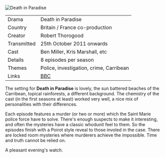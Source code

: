 ![Death in Paradise](Death_in_Paradise.jpg)

| | |
|-|-|
Drama|Death in Paradise
Country|Britain / France co-production
Creator|Robert Thorogood
Transmitted|25th October 2011 onwards
Cast|Ben Miller, Kris Marshall, etc
Details|8 episodes per season
Themes|Police, investigation, crime, Carribean
Links|[BBC](https://www.bbc.co.uk/programmes/b01pvmf6)

The setting for **Death in Paradise** is lovely, the sun battered beaches
of the Carribean, topical rainforests, a different background.
The chemistry of the cast (in the first seasons at least) worked
very well, a nice mix of personalities with their differences.

Each episode features a murder (or two or more) which the Saint Marie
police force have to solve. There's enough suspects to make it
interesting, and often the mysteries have a classic whodunit feel
to them. So the episodes finish with a Poirot style reveal to
those involed in the case. There are locked room mysteries where
murderers achieve the impossible. Time and truth cannot be
relied on.

A pleasant evening's watch.

